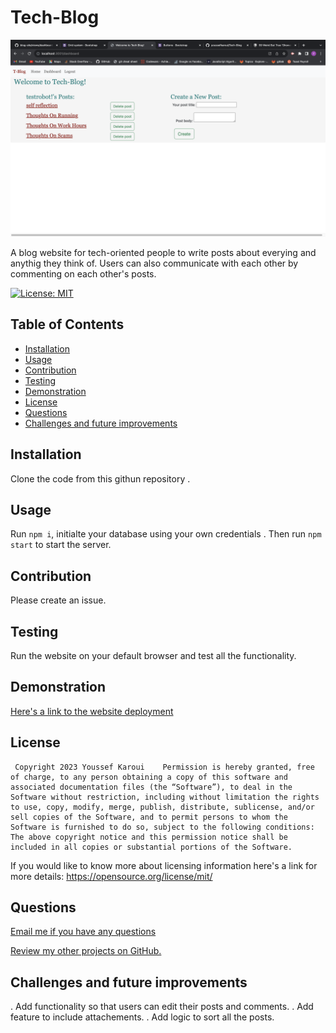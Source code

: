 # Tech-Blog
  
  ![alt text](/assets/images/dashboard.screenshot.png)
  
  A blog website for tech-oriented people to write posts about everying and anythig they think of. Users can also communicate with each other by commenting on each other's posts.
 
  [![License: MIT](https://img.shields.io/badge/License-MIT-yellow.svg)](https://opensource.org/licenses/MIT)

  ## Table of Contents

  - [Installation](#installation)
  - [Usage](#usage)
  - [Contribution](#contribution)
  - [Testing](#testing)
  - [Demonstration](#demonstration)
  - [License](#license)
  - [Questions](#questions)
  - [Challenges and future improvements](#challenges)


  <a name="installation"></a>
  ## Installation

  Clone the code from this githun repository .

  <a name= "usage"></a>

  ## Usage

  Run `npm i`, initialte your  database using your own credentials . Then run `npm start` to start the server. 
  <a name="contribution"></a>

  ## Contribution 

  Please create an issue.

  <a name="testing"></a>

  ## Testing 

  Run the website on your default browser and  test all the functionality.

  <a name="demonstration"></a>

  ## Demonstration

  [Here's a link to the website deployment]()

  <a name="license"></a>

  ## License 

     Copyright 2023 Youssef Karoui    Permission is hereby granted, free of charge, to any person obtaining a copy of this software and associated documentation files (the “Software”), to deal in the Software without restriction, including without limitation the rights to use, copy, modify, merge, publish, distribute, sublicense, and/or sell copies of the Software, and to permit persons to whom the Software is furnished to do so, subject to the following conditions: The above copyright notice and this permission notice shall be included in all copies or substantial portions of the Software.

  If you would like to know more about licensing information here's a link for more details: https://opensource.org/license/mit/

  <a name="questions"></a>

  ## Questions 

  [Email me if you have any questions](mailto:youssefkaroui6@gmail.com)

[Review my other projects on GitHub.](https://www.github.com/youssefkaroui)

 <a name="challenges"></a>

 ## Challenges and future improvements 

  . Add functionality so that users can edit their posts and comments.
  . Add feature to include attachements.
  . Add logic to sort all the posts.

  